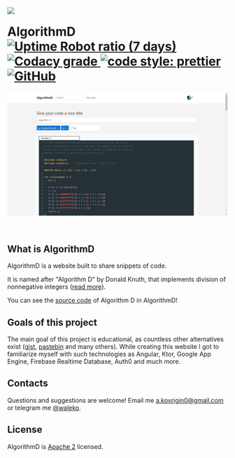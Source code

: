 <a href="https://algorithmd.wlko.me">
  <img align="left" width="75px" src="https://algorithmd.wlko.me/assets/img/algorithmd.png">
</a>
<h1 align="left">
  AlgorithmD
  <a href="https://algorithmd.wlko.me">
    <img alt="Uptime Robot ratio (7 days)"
      src="https://img.shields.io/uptimerobot/ratio/7/m788737561-c80334d2b48e2c36f88e92a4">
  </a>
  <a
      href="https://www.codacy.com?utm_source=github.com&amp;utm_medium=referral&amp;utm_content=waleko/algorithmd&amp;utm_campaign=Badge_Grade">
      <img alt="Codacy grade" src="https://img.shields.io/codacy/grade/2c7084e218d441cdb28f709e7bea5cda" />
  </a>
  <a href= "https://github.com/prettier/prettier">
    <img alt="code style: prettier" src="https://img.shields.io/badge/code_style-prettier-ff69b4.svg">
  </a>
  <a href="./LICENSE"><img alt="GitHub" src="https://img.shields.io/github/license/waleko/algorithmd"></a>

</h1>

<p align="center">
  <a href="https://algorithmd.wlko.me/view/fb792837-c2db-4f80-a002-d0b4801991df">
    <img width="750px" src="./.github/assets/divmnu1.png"/>
  </a>
</p>

<br />

## What is AlgorithmD

AlgorithmD is a website built to share snippets of code.

It is named after "Algorithm D" by Donald Knuth, that implements division of nonnegative integers ([read more](https://skanthak.homepage.t-online.de/division.html)).

You can see the [source code](https://algorithmd.wlko.me/view/fb792837-c2db-4f80-a002-d0b4801991df) of Algorithm D in AlgorithmD!

## Goals of this project
The main goal of this project is educational, as countless other alternatives exist ([gist](https://gist.github.com), [pastebin](https://pastebin.com) and many others). While creating this website I got to familiarize myself with such technologies as Angular, Ktor, Google App Engine, Firebase Realtime Database, Auth0 and much more.

## Contacts
Questions and suggestions are welcome! Email me [a.kovrigin0@gmail.com](mailto:a.kovrigin0@gmail.com) or telegram me [@waleko](https://t.me/waleko).

## License
AlgorithmD is [Apache 2](./LICENSE) licensed.
